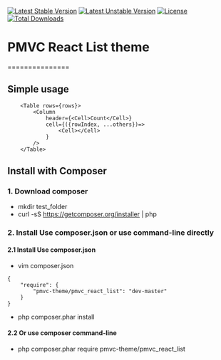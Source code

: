 [![Latest Stable Version](https://poser.pugx.org/pmvc-theme/pmvc_react_list/v/stable)](https://packagist.org/packages/pmvc-theme/pmvc_react_list) 
[![Latest Unstable Version](https://poser.pugx.org/pmvc-theme/pmvc_react_list/v/unstable)](https://packagist.org/packages/pmvc-theme/pmvc_react_list) 
[![License](https://poser.pugx.org/pmvc-theme/pmvc_react_list/license)](https://packagist.org/packages/pmvc-theme/pmvc_react_list)
[![Total Downloads](https://poser.pugx.org/pmvc-theme/pmvc_react_list/downloads)](https://packagist.org/packages/pmvc-theme/pmvc_react_list) 

# PMVC React List theme 
===============

## Simple usage
```
    <Table rows={rows}>
        <Column
            header={<Cell>Count</Cell>}
            cell={({rowIndex, ...others})=>
                <Cell></Cell>
            }
        />  
    </Table>
```


## Install with Composer
### 1. Download composer
   * mkdir test_folder
   * curl -sS https://getcomposer.org/installer | php

### 2. Install Use composer.json or use command-line directly
#### 2.1 Install Use composer.json
   * vim composer.json
```
{
    "require": {
        "pmvc-theme/pmvc_react_list": "dev-master"
    }
}
```
   * php composer.phar install

#### 2.2 Or use composer command-line
   * php composer.phar require pmvc-theme/pmvc_react_list

